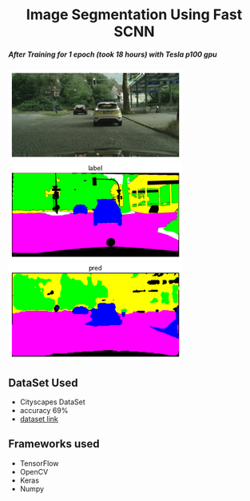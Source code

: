 <h1 align="center">Image Segmentation Using Fast SCNN</h1>

<h5> After Training for 1 epoch (took 18 hours) with Tesla p100 gpu </h5>
<img src="https://github.com/Akhil-Tony/Image_Segmentation-Fast_SCNN-Research-Paper-Custom-Build/blob/master/image1.png" >
<img src="https://github.com/Akhil-Tony/Image_Segmentation-Fast_SCNN-Research-Paper-Custom-Build/blob/master/label1.png" >
<img src="https://github.com/Akhil-Tony/Image_Segmentation-Fast_SCNN-Research-Paper-Custom-Build/blob/master/pred1.png" >

## DataSet Used
- Cityscapes DataSet    
- accuracy 69% 
- <a href src="https://www.cityscapes-dataset.com/" >dataset link </a> 

## Frameworks used
- TensorFlow
- OpenCV
- Keras
- Numpy
